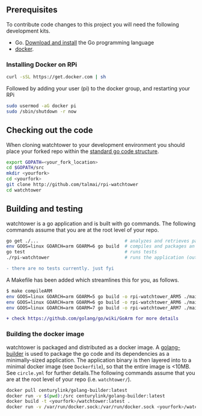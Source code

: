 ## Prerequisites
To contribute code changes to this project you will need the following development kits.
 * Go. [Download and install](https://golang.org/doc/install) the Go programming language
 * [docker](https://docs.docker.com/engine/installation/).
 
 ### Installing Docker on RPi
 
 ```bash
curl -sSL https://get.docker.com | sh
```

Followed by adding your user (pi) to the docker group, and restarting your RPi

 ```bash
sudo usermod -aG docker pi
sudo /sbin/shutdown -r now
```

## Checking out the code
When cloning watchtower to your development environment you should place your forked repo within the [standard go code structure](https://golang.org/doc/code.html#Organization).
```bash
export GOPATH=<your_fork_location>
cd $GOPATH/src
mkdir <yourfork>
cd <yourfork>
git clone http://github.com/talmai/rpi-watchtower
cd watchtower
```

## Building and testing
watchtower is a go application and is built with go commands. The following commands assume that you are at the root level of your repo.
```bash
go get ./...                                # analyzes and retrieves package dependencies
env GOOS=linux GOARCH=arm GOARM=6 go build  # compiles and packages an executable binary, rpi-watchtower
go test                                     # runs tests
./rpi-watchtower                            # runs the application (outside of a container) - needs to be executed on ARM device
```
```diff
- there are no tests currently. just fyi
```

A Makefile has been added which streamlines this for you, as follows.
```bash
$ make compileARM
env GOOS=linux GOARCH=arm GOARM=5 go build -o rpi-watchtower_ARM5 ./main.go
env GOOS=linux GOARCH=arm GOARM=6 go build -o rpi-watchtower_ARM6 ./main.go
env GOOS=linux GOARCH=arm GOARM=7 go build -o rpi-watchtower_ARM7 ./main.go
```
```diff
+ check https://github.com/golang/go/wiki/GoArm for more details
```


### Building the docker image
watchtower is packaged and distributed as a docker image. A [golang-builder](https://github.com/CenturyLinkLabs/golang-builder) is used to package the go code and its
dependencies as a minimally-sized application. The application binary is then layered into to a minimal docker image (see `Dockerfile`), so that the entire image is <10MB.
See `circle.yml` for further details.The following commands assume that you are at the root level of your repo (i.e. `watchtower/`).

```bash
docker pull centurylink/golang-builder:latest									# download the builder
docker run -v $(pwd):/src centurylink/golang-builder:latest						# build the minimal binary
docker build -t <yourfork>/watchtower:latest .									# build the docker image
docker run -v /var/run/docker.sock:/var/run/docker.sock <yourfork>/watchtower	# run the application (inside of a container)
```

